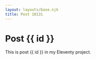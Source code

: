 ```yaml
---
layout: layouts/base.njk
title: Post 10131
---
```


# Post {{ id }}

This is post {{ id }} in my Eleventy project.
